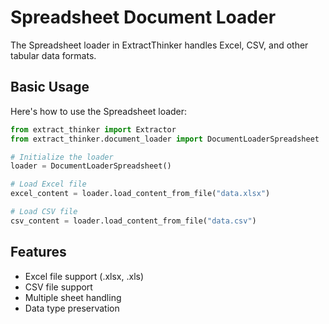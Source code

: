 # Spreadsheet Document Loader

The Spreadsheet loader in ExtractThinker handles Excel, CSV, and other tabular data formats.

## Basic Usage

Here's how to use the Spreadsheet loader:

```python
from extract_thinker import Extractor
from extract_thinker.document_loader import DocumentLoaderSpreadsheet

# Initialize the loader
loader = DocumentLoaderSpreadsheet()

# Load Excel file
excel_content = loader.load_content_from_file("data.xlsx")

# Load CSV file
csv_content = loader.load_content_from_file("data.csv")
```

## Features

- Excel file support (.xlsx, .xls)
- CSV file support
- Multiple sheet handling
- Data type preservation